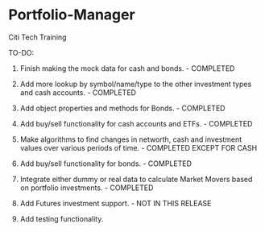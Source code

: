 # Portfolio-Manager

Citi Tech Training

TO-DO:

1. Finish making the mock data for cash and bonds. - COMPLETED

2. Add more lookup by symbol/name/type to the other investment types and cash accounts. - COMPLETED

3. Add object properties and methods for Bonds. - COMPLETED

4. Add buy/sell functionality for cash accounts and ETFs. - COMPLETED

5. Make algorithms to find changes in networth, cash and investment values over various periods of time. - COMPLETED EXCEPT FOR CASH

6. Add buy/sell functionality for bonds. - COMPLETED

7. Integrate either dummy or real data to calculate Market Movers based on portfolio investments. - COMPLETED

8. Add Futures investment support. - NOT IN THIS RELEASE

9. Add testing functionality.
